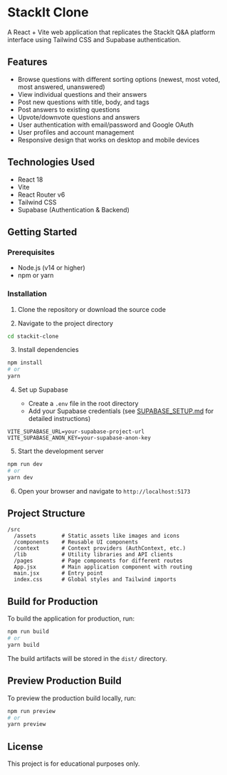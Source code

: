 # StackIt Clone

A React + Vite web application that replicates the StackIt Q&A platform interface using Tailwind CSS and Supabase authentication.

## Features

- Browse questions with different sorting options (newest, most voted, most answered, unanswered)
- View individual questions and their answers
- Post new questions with title, body, and tags
- Post answers to existing questions
- Upvote/downvote questions and answers
- User authentication with email/password and Google OAuth
- User profiles and account management
- Responsive design that works on desktop and mobile devices

## Technologies Used

- React 18
- Vite
- React Router v6
- Tailwind CSS
- Supabase (Authentication & Backend)

## Getting Started

### Prerequisites

- Node.js (v14 or higher)
- npm or yarn

### Installation

1. Clone the repository or download the source code

2. Navigate to the project directory

```bash
cd stackit-clone
```

3. Install dependencies

```bash
npm install
# or
yarn
```

4. Set up Supabase

   - Create a `.env` file in the root directory
   - Add your Supabase credentials (see [SUPABASE_SETUP.md](./SUPABASE_SETUP.md) for detailed instructions)

```
VITE_SUPABASE_URL=your-supabase-project-url
VITE_SUPABASE_ANON_KEY=your-supabase-anon-key
```

5. Start the development server

```bash
npm run dev
# or
yarn dev
```

6. Open your browser and navigate to `http://localhost:5173`

## Project Structure

```
/src
  /assets        # Static assets like images and icons
  /components    # Reusable UI components
  /context       # Context providers (AuthContext, etc.)
  /lib           # Utility libraries and API clients
  /pages         # Page components for different routes
  App.jsx        # Main application component with routing
  main.jsx       # Entry point
  index.css      # Global styles and Tailwind imports
```

## Build for Production

To build the application for production, run:

```bash
npm run build
# or
yarn build
```

The build artifacts will be stored in the `dist/` directory.

## Preview Production Build

To preview the production build locally, run:

```bash
npm run preview
# or
yarn preview
```

## License

This project is for educational purposes only.